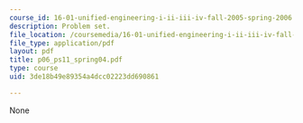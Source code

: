 ```yaml
---
course_id: 16-01-unified-engineering-i-ii-iii-iv-fall-2005-spring-2006
description: Problem set.
file_location: /coursemedia/16-01-unified-engineering-i-ii-iii-iv-fall-2005-spring-2006/3de18b49e89354a4dcc02223dd690861_p06_ps11_spring04.pdf
file_type: application/pdf
layout: pdf
title: p06_ps11_spring04.pdf
type: course
uid: 3de18b49e89354a4dcc02223dd690861

---
```

None